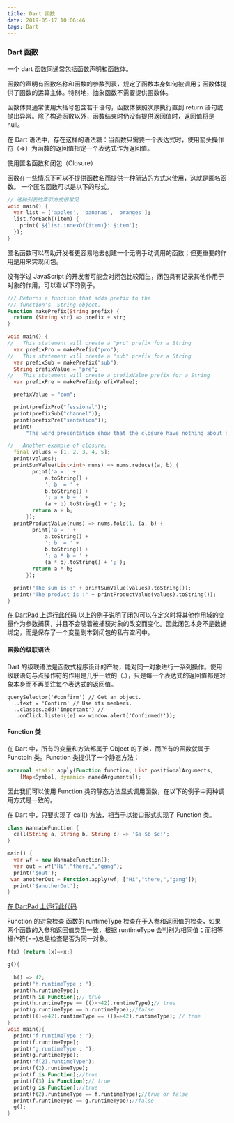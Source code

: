 ```yaml
---
title: Dart 函数
date: 2019-05-17 10:06:46
tags: Dart
---
```


### Dart 函数

一个 dart 函数同通常包括函数声明和函数体。

<!--more-->

函数的声明有函数名称和函数的参数列表，规定了函数本身如何被调用；函数体提供了函数的运算主体。特别地，抽象函数不需要提供函数体。

函数体具通常使用大括号包含若干语句，函数体依照次序执行直到 return 语句或抛出异常。除了构造函数以外，函数结束时仍没有提供返回值时，返回值将是 null。

在 Dart 语法中，存在这样的语法糖：当函数只需要一个表达式时，使用箭头操作符（=>）为函数的返回值指定一个表达式作为返回值。


使用匿名函数和闭包（Closure）

函数在一些情况下可以不提供函数名而提供一种简洁的方式来使用，这就是匿名函数。
一个匿名函数可以是以下的形式。

```dart
// 这种列表的索引方式很常见
void main() {
  var list = ['apples', 'bananas', 'oranges'];
  list.forEach((item) {
    print('${list.indexOf(item)}: $item');
  });
}
```

匿名函数可以帮助开发者更容易地去创建一个无需手动调用的函数；但更重要的作用是用来实现闭包。

没有学过 JavaScript 的开发者可能会对闭包比较陌生，闭包具有记录其他作用于对象的作用，可以看以下的例子。	

```dart
/// Returns a function that adds prefix to the
/// function's  String object.
Function makePrefix(String prefix) {
  return (String str) => prefix + str;
}

void main() {
//   This statement will create a "pro" prefix for a String
  var prefixPro = makePrefix("pro");
//   This statement will create a "sub" prefix for a String
  var prefixSub = makePrefix("sub");
  String prefixValue = "pre";
//   This statement will create a prefixValue prefix for a String
  var prefixPre = makePrefix(prefixValue);

  prefixValue = "com";

  print(prefixPro("fessional"));
  print(prefixSub("channel"));
  print(prefixPre("sentation"));
  print(
      "The word presentation show that the closure have nothing about date binding. \nThe closure record the input value as static varible when a closure is definded. ");

//   Another example of closure.
  final values = [1, 2, 3, 4, 5];
  print(values);
  printSumValue(List<int> nums) => nums.reduce((a, b) {
        print('a = ' +
            a.toString() +
            '; b  = ' +
            b.toString() +
            '; a + b = ' +
            (a + b).toString() + ';');
        return a + b;
      });
  printProductValue(nums) => nums.fold(1, (a, b) {
        print('a = ' +
            a.toString() +
            '; b  = ' +
            b.toString() +
            '; a * b = ' +
            (a * b).toString() + ';');
        return a * b;
      });

  print("The sum is :" + printSumValue(values).toString());
  print("The product is :" + printProductValue(values).toString());
}

```

[在 DartPad 上运行此代码](https://dartpad.dartlang.org/fcdcb0f4a30518e917d893b913634d47)
以上的例子说明了闭包可以在定义时将其他作用域的变量作为参数捕获，并且不会随着被捕获对象的改变而变化。因此闭包本身不是数据绑定，而是保存了一个变量副本到闭包的私有空间中。

#### 函数的级联语法

Dart 的级联语法是函数式程序设计的产物，能对同一对象进行一系列操作。使用级联语句与点操作符的作用是几乎一致的（.），只是每一个表达式的返回值都是对象本身而不再关注每个表达式的返回值。

```
querySelector('#confirm') // Get an object.
  ..text = 'Confirm' // Use its members.
  ..classes.add('important') // 
  ..onClick.listen((e) => window.alert('Confirmed!'));
```

#### Function 类

在 Dart 中，所有的变量和方法都属于 Object 的子类，而所有的函数就属于 Functoin 类。Function 类提供了一个静态方法：

```dart
external static apply(Function function, List positionalArguments,
    [Map<Symbol, dynamic> namedArguments]);
```

因此我们可以使用 Function 类的静态方法显式调用函数，在以下的例子中两种调用方式是一致的。

在 Dart 中，只要实现了 call() 方法，相当于以接口形式实现了 Function 类。

```dart
class WannabeFunction {
  call(String a, String b, String c) => '$a $b $c!';
}

main() {
  var wf = new WannabeFunction();
  var out = wf("Hi","there,","gang");
  print('$out'); 
 var anotherOut = Function.apply(wf, ["Hi","there,","gang"]);
  print('$anotherOut');
}
```

[在 DartPad 上运行此代码](https://dartpad.dartlang.org/27bf2265822a514b5246c400c5a2ac1c)

Function 的对象检查
函数的 runtimeType 检查在于入参和返回值的检查，如果两个函数的入参和返回值类型一致，根据 runtimeType 会判别为相同值；而相等操作符(==)总是检查是否为同一对象。

```dart
f(x) {return (x)=>x;}

g(){
  
  h() => 42;
  print("h.runtimeType : ");
  print(h.runtimeType);
  print(h is Function);// true
  print(h.runtimeType == (()=>42).runtimeType);// true
  print(g.runtimeType == h.runtimeType);//false
  print((()=>42).runtimeType == (()=>42).runtimeType); // true
}
void main(){
  print("f.runtimeType : ");
  print(f.runtimeType);
  print("g.runtimeType : ");
  print(g.runtimeType);
  print("f(2).runtimeType");
  print(f(2).runtimeType);
  print(f is Function);//true
  print(f(3) is Function);// true
  print(g is Function);//true
  print(f(2).runtimeType == f.runtimeType);//true or false
  print(f.runtimeType == g.runtimeType);//false
  g();
}
```







